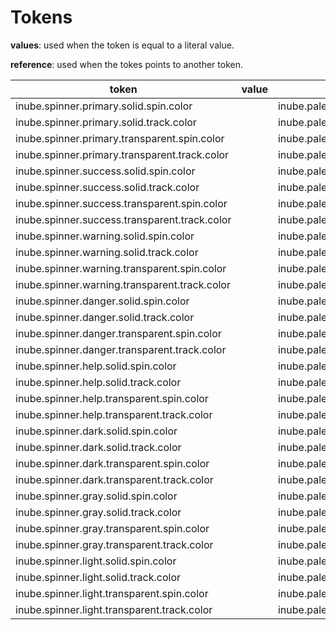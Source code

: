 # Tokens

**values**: used when the token is equal to a literal value.

**reference**: used when the tokes points to another token.

| token                                         | value | reference                      |
| --------------------------------------------- | ----- | ------------------------------ |
| inube.spinner.primary.solid.spin.color        |       | inube.palette.blue.b400        |
| inube.spinner.primary.solid.track.color       |       | inube.palette.neutral.n30      |
| inube.spinner.primary.transparent.spin.color  |       | inube.palette.blue.b400        |
| inube.spinner.primary.transparent.track.color |       | inube.palette.neutralAlpha.n0a |
| inube.spinner.success.solid.spin.color        |       | inube.palette.green.g400       |
| inube.spinner.success.solid.track.color       |       | inube.palette.neutral.n30      |
| inube.spinner.success.transparent.spin.color  |       | inube.palette.green.g400       |
| inube.spinner.success.transparent.track.color |       | inube.palette.neutralAlpha.n0a |
| inube.spinner.warning.solid.spin.color        |       | inube.palette.yellow.y400      |
| inube.spinner.warning.solid.track.color       |       | inube.palette.neutral.n30      |
| inube.spinner.warning.transparent.spin.color  |       | inube.palette.yellow.y400      |
| inube.spinner.warning.transparent.track.color |       | inube.palette.neutralAlpha.n0a |
| inube.spinner.danger.solid.spin.color         |       | inube.palette.red.r400         |
| inube.spinner.danger.solid.track.color        |       | inube.palette.neutral.n30      |
| inube.spinner.danger.transparent.spin.color   |       | inube.palette.red.r400         |
| inube.spinner.danger.transparent.track.color  |       | inube.palette.neutralAlpha.n0a |
| inube.spinner.help.solid.spin.color           |       | inube.palette.purple.p400      |
| inube.spinner.help.solid.track.color          |       | inube.palette.neutral.n30      |
| inube.spinner.help.transparent.spin.color     |       | inube.palette.purple.p400      |
| inube.spinner.help.transparent.track.color    |       | inube.palette.neutralAlpha.n0a |
| inube.spinner.dark.solid.spin.color           |       | inube.palette.neutral.n900     |
| inube.spinner.dark.solid.track.color          |       | inube.palette.neutral.n30      |
| inube.spinner.dark.transparent.spin.color     |       | inube.palette.neutral.n900     |
| inube.spinner.dark.transparent.track.color    |       | inube.palette.neutralAlpha.n0a |
| inube.spinner.gray.solid.spin.color           |       | inube.palette.neutral.n100     |
| inube.spinner.gray.solid.track.color          |       | inube.palette.neutral.n30      |
| inube.spinner.gray.transparent.spin.color     |       | inube.palette.neutral.n100     |
| inube.spinner.gray.transparent.track.color    |       | inube.palette.neutralAlpha.n0a |
| inube.spinner.light.solid.spin.color          |       | inube.palette.neutral.n10      |
| inube.spinner.light.solid.track.color         |       | inube.palette.neutral.n30      |
| inube.spinner.light.transparent.spin.color    |       | inube.palette.neutral.n10      |
| inube.spinner.light.transparent.track.color   |       | inube.palette.neutralAlpha.n0a |
